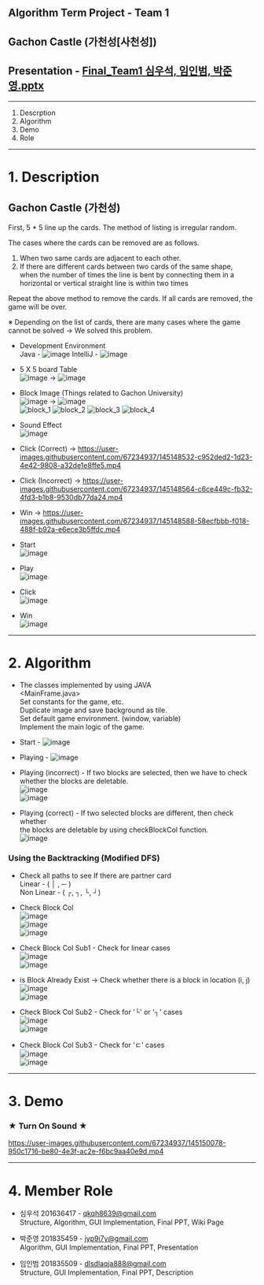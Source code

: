 ## Algorithm Term Project - Team 1

## Gachon Castle (가천성[사천성])
## Presentation - [Final_Team1 심우석, 임인범, 박준영.pptx](https://github.com/dntjr41/Algorithm_TermP/files/7673310/Final_Team1.pptx)

***

1. Descrption
2. Algorithm
3. Demo
4. Role

***
# 1. Description

## Gachon Castle (가천성)
First, 5 * 5 line up the cards. The method of listing is irregular random.

The cases where the cards can be removed are as follows.

1. When two same cards are adjacent to each other.
2. If there are different cards between two cards of the same shape, <br> when the number of times the line is bent by connecting them in a horizontal or vertical straight line is within two times

Repeat the above method to remove the cards.
If all cards are removed, the game will be over.

※ Depending on the list of cards, there are many cases where the game cannot be solved
-> We solved this problem. <br>

* Development Environment <br>
Java - ![image](https://user-images.githubusercontent.com/67234937/145147481-46f47c89-cdfc-431a-8c33-939d71fbf6c1.png) IntelliJ - ![image](https://user-images.githubusercontent.com/67234937/145147514-ef11f2d3-36f2-46fb-9d28-e055f44ec19f.png)

* 5 X 5 board Table <br>
![image](https://user-images.githubusercontent.com/67234937/145147634-441eb396-5353-49fd-b536-a1c8431b14e1.png) -> ![image](https://user-images.githubusercontent.com/67234937/145147638-4e53f97b-eaaf-4ff5-b2ca-ab232fa813ad.png)

* Block Image (Things related to Gachon University) <br>
![image](https://user-images.githubusercontent.com/67234937/145147778-da2d2ac1-781e-40ba-a9f3-e68b5d96e4ad.png) -> ![image](https://user-images.githubusercontent.com/67234937/145147787-5ba7b0dc-6b61-4a04-a518-eb407cde60c1.png) <br>
![block_1](https://user-images.githubusercontent.com/67234937/145147902-3ad02307-3b4c-48e6-85c2-b84051cbc30b.png)
![block_2](https://user-images.githubusercontent.com/67234937/145147911-94fb05eb-2aba-44ed-875c-444016ade1cb.PNG)
![block_3](https://user-images.githubusercontent.com/67234937/145147917-081077c1-1f69-4b64-8126-05dd7fffe778.PNG)
![block_4](https://user-images.githubusercontent.com/67234937/145147918-7befe2c4-7b1c-4724-8e4d-6de6b535c0c8.png)

* Sound Effect <br>
![image](https://user-images.githubusercontent.com/67234937/145147992-aaf33a50-0bf8-4c45-ba53-0353795cbcb1.png)
* Click (Correct) -> https://user-images.githubusercontent.com/67234937/145148532-c952ded2-1d23-4e42-9808-a32de1e8ffe5.mp4
* Click (Incorrect) -> https://user-images.githubusercontent.com/67234937/145148564-c6ce449c-fb32-4fd3-b1b8-9530db77da24.mp4
* Win -> https://user-images.githubusercontent.com/67234937/145148588-58ecfbbb-f018-488f-b92a-e6ece3b5ffdc.mp4

* Start <br>
![image](https://user-images.githubusercontent.com/67234937/145148683-fe4a0be0-c947-45d9-bc3d-a82702e8e119.png)

* Play <br>
![image](https://user-images.githubusercontent.com/67234937/145148698-71a89a83-f733-4bbd-a0d4-0b1f02fd21f5.png)

* Click <br>
![image](https://user-images.githubusercontent.com/67234937/145148718-166adbec-7a5d-42ef-8c36-f878c1c3f919.png)

* Win <br>
![image](https://user-images.githubusercontent.com/67234937/145148731-79c35ae9-d7fb-44b9-b3f3-c08f68d3d7cc.png)

*** 
# 2. Algorithm

* The classes implemented by using JAVA <br>
<MainFrame.java> <br>
Set constants for the game, etc. <br>
Duplicate image and save background as tile. <br>
Set default game environment. (window, variable) <br>
Implement the main logic of the game.

* Start - ![image](https://user-images.githubusercontent.com/67234937/145149174-482e3f56-a93f-4f06-ba7b-4f51c98fbbac.png)
* Playing - ![image](https://user-images.githubusercontent.com/67234937/145149188-320ae1c8-ec59-484b-9b06-d6b69213bc26.png)
* Playing (incorrect) - If two blocks are selected, then we have to check whether the blocks are deletable. <br>
![image](https://user-images.githubusercontent.com/67234937/145149226-ee281f6b-a27e-40cb-9951-1b949e0afaeb.png) <br>
![image](https://user-images.githubusercontent.com/67234937/145149234-aa2c8cd8-a93d-4d62-8ba5-1fd49a124eb8.png)

* Playing (correct) - If two selected blocks are different, then check whether <br> 
the blocks are deletable by using checkBlockCol function. <br>
![image](https://user-images.githubusercontent.com/67234937/145149377-e2dffd4c-158f-4356-977c-72459ee91fbe.png)

###  Using the Backtracking (Modified DFS)
* Check all paths to see If there are partner card <br>
Linear       - ( │ , ─ ) <br>
Non Linear   - ( ┌, ┐, └, ┘) 

* Check Block Col <br>
![image](https://user-images.githubusercontent.com/67234937/145149562-d2d0d6e7-1e31-435e-8555-c5c9184cb747.png) <br>
![image](https://user-images.githubusercontent.com/67234937/145149568-30ceadbf-a893-4fc4-a370-3d717b8dac17.png) <br>
![image](https://user-images.githubusercontent.com/67234937/145149600-92af1f63-dede-48dd-9083-091393a1d228.png)

* Check Block Col Sub1 - Check for linear cases <br>
![image](https://user-images.githubusercontent.com/67234937/145149667-09613dc3-7af3-440d-b539-43bf4f0c9b69.png) <br>
![image](https://user-images.githubusercontent.com/67234937/145149719-34e18512-a737-429c-bebc-daf287e6f5d3.png)

* is Block Already Exist -> Check whether there is a block in location (i, j) <br>
![image](https://user-images.githubusercontent.com/67234937/145149785-38870b95-4322-4419-80c4-7b04c25b831d.png) <br>
![image](https://user-images.githubusercontent.com/67234937/145149802-40f25d15-37d9-46ed-aec0-c1125cf0abf3.png)

* Check Block Col Sub2 - Check for '└' or '┐' cases <br>
![image](https://user-images.githubusercontent.com/67234937/145149913-1639b48d-bff7-42a1-a7f2-44ae37fb4d63.png) <br>
![image](https://user-images.githubusercontent.com/67234937/145149925-e13dd506-ae2b-4a89-ac71-01e08aac047d.png)

* Check Block Col Sub3 - Check for 'ㄷ' cases <br>
![image](https://user-images.githubusercontent.com/67234937/145150007-7e477a89-ac36-421c-9c20-12184e6bf17b.png) <br>
![image](https://user-images.githubusercontent.com/67234937/145150020-4e71d66e-3e12-498e-94f1-ee3cc95e55ed.png)

***
# 3. Demo
### ★ Turn On Sound ★
https://user-images.githubusercontent.com/67234937/145150078-950c1716-be80-4e3f-ac2e-f6bc9aa40e9d.mp4

***
# 4. Member Role
* 심우석 201636417 - qkqh8639@gmail.com <br>
Structure, Algorithm, GUI Implementation, Final PPT, Wiki Page

* 박준영 201835459 - jyp9i7y@gmail.com <br>
Algorithm, GUI Implementation, Final PPT, Presentation

* 임인범 201835509 - dlsdlaqja888@gmail.com <br>
Structure, GUI Implementation, Final PPT, Description
